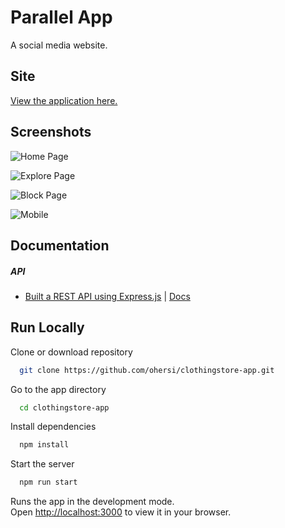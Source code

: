 
# Parallel App

A social media website.


## Site

[View the application here.](https://para-llel.app/)


## Screenshots

![Home Page](https://i.imgur.com/TpeRDmV.png)

![Explore Page](https://i.imgur.com/FLcCPcQ.png)

![Block Page](https://i.imgur.com/aEUdK8v.jpg)

![Mobile](https://i.imgur.com/X9IzJKf.png)
## Documentation

##### API

- [Built a REST API using Express.js](https://github.com/ohersi/parallel-app) | [Docs](https://api.para-llel.app/docs/)


## Run Locally

Clone or download repository

```bash
  git clone https://github.com/ohersi/clothingstore-app.git
```

Go to the app directory

```bash
  cd clothingstore-app
```

Install dependencies

```bash
  npm install
```

Start the server

```bash
  npm run start
```
Runs the app in the development mode.\
Open [http://localhost:3000](http://localhost:3000) to view it in your browser.

